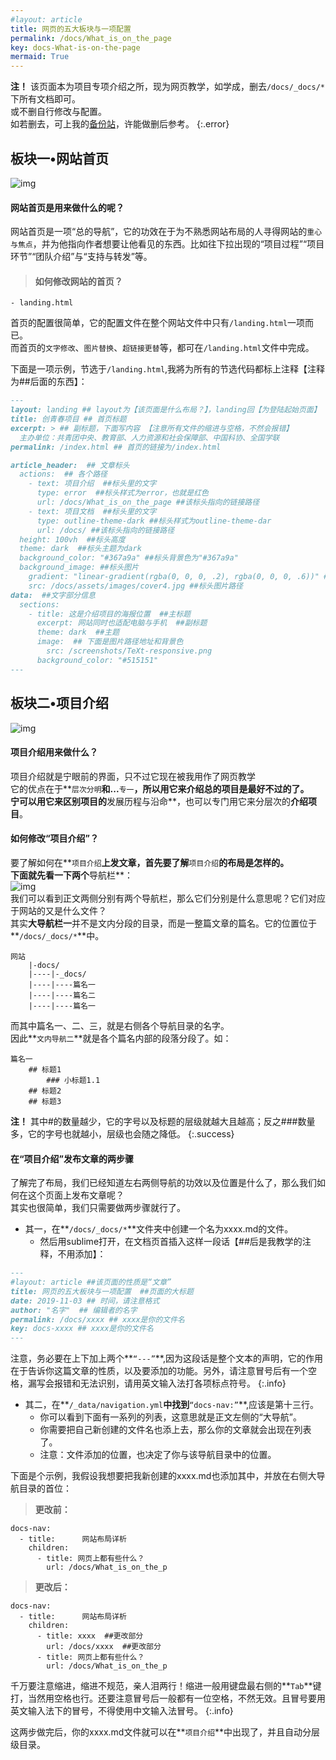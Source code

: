 ```yaml
---
#layout: article
title: 网页的五大板块与一项配置
permalink: /docs/What_is_on_the_page
key: docs-What-is-on-the-page
mermaid: True
---
```


**注！**
该页面本为项目专项介绍之所，现为网页教学，如学成，删去`/docs/_docs/*`下所有文档即可。  
或不删自行修改与配置。  
如若删去，可上我的[备份站](https://eroskss.github.io/)，许能做删后参考。
{:.error}

## 板块一•网站首页  
![img](http://pic.yupoo.com/erowz/daef16f8/6a09b5f1.jpg)  
#### 网站首页是用来做什么的呢？  
网站首页是一项“总的导航”，它的功效在于为不熟悉网站布局的人寻得网站的`重心与焦点`，并为他指向作者想要让他看见的东西。比如往下拉出现的“项目过程”“项目环节”“团队介绍”与“支持与转发”等。
> #### **如何修改网站的首页？**  
  
```
- landing.html
```
首页的配置很简单，它的配置文件在整个网站文件中只有`/landing.html`一项而已。  
而首页的`文字修改`、`图片替换`、`超链接更替`等，都可在`/landing.html`文件中完成。  
  
下面是一项示例，节选于`/landing.html`,我將为所有的节选代码都标上注释【注释为##后面的东西】：    
```markdown
---
layout: landing ## layout为【该页面是什么布局？】，landing回【为登陆起始页面】
title: 创青春项目 ## 首页标题
excerpt: > ## 副标题，下面写内容 【注意所有文件的缩进与空格，不然会报错】
  主办单位：共青团中央、教育部、人力资源和社会保障部、中国科协、全国学联
permalink: /index.html ## 首页的链接为/index.html

article_header:  ## 文章标头
  actions:  ## 各个路径
    - text: 项目介绍  ##标头里的文字
      type: error  ##标头样式为error，也就是红色
      url: /docs/What_is_on_the_page ##该标头指向的链接路径
    - text: 项目文档  ##标头里的文字
      type: outline-theme-dark ##标头样式为outline-theme-dar
      url: /docs/ ##该标头指向的链接路径
  height: 100vh  ##标头高度
  theme: dark  ##标头主题为dark
  background_color: "#367a9a" ##标头背景色为"#367a9a"
  background_image: ##标头图片
    gradient: "linear-gradient(rgba(0, 0, 0, .2), rgba(0, 0, 0, .6))" ##标头线性梯度，不用管
    src: /docs/assets/images/cover4.jpg ##标头图片路径
data:  ##文字部分信息
  sections:
    - title: 这是介绍项目的海报位置  ##主标题
      excerpt: 网站同时也适配电脑与手机  ##副标题
      theme: dark  ##主题
      image:  ## 下面是图片路径地址和背景色
        src: /screenshots/TeXt-responsive.png
      background_color: "#515151"
---
```

## 板块二•项目介绍
![img](http://pic.yupoo.com/erowz/04f4233e/52170646.jpg)  
#### 项目介绍用来做什么？
项目介绍就是宁眼前的界面，只不过它现在被我用作了网页教学  
它的优点在于**`层次分明`**和...**`专一`**，所以用它来介绍总的项目是最好不过的了。  
宁可以用它来区别项目的**发展历程与沿命**，也可以专门用它来分层次的**介绍项目**。  
#### 如何修改“项目介绍”？  
要了解如何在**`项目介绍`**上发文章，首先要了解**`项目介绍`**的布局是怎样的。  
下面就先看一下两个**导航栏**：  
![img](http://pic.yupoo.com/erowz/8a2b93b2/bb4c409e.jpg)  
我们可以看到正文两侧分别有两个导航栏，那么它们分别是什么意思呢？它们对应于网站的又是什么文件？  
其实**大导航栏一**并不是文内分段的目录，而是一整篇文章的篇名。它的位置位于**`/docs/_docs/*`**中。  

```
网站
    |-docs/
    |----|-_docs/
    |----|----篇名一
    |----|----篇名二
    |----|----篇名一
```
而其中篇名一、二、三，就是右侧各个导航目录的名字。  
因此**`文内导航二`**就是各个篇名内部的段落分段了。如：  

```
篇名一
    ## 标题1
        ### 小标题1.1
    ## 标题2
    ## 标题3
```
**注！** 其中#的数量越少，它的字号以及标题的层级就越大且越高；反之###数量多，它的字号也就越小，层级也会随之降低。
{:.success}

#### 在“项目介绍”发布文章的两步骤  
了解完了布局，我们已经知道左右两侧导航的功效以及位置是什么了，那么我们如何在这个页面上发布文章呢？  
其实也很简单，我们只需要做两步骤就行了。  
- 其一，在**`/docs/_docs/*`**文件夹中创建一个名为xxxx.md的文件。
    - 然后用sublime打开，在文档页首插入这样一段话【##后是我教学的注释，不用添加】：  
    
```markdown
---
#layout: article ##该页面的性质是“文章”
title: 网页的五大板块与一项配置  ##页面的大标题
date: 2019-11-03 ## 时间，请注意格式
author: "名字"  ## 编辑者的名字
permalink: /docs/xxxx ## xxxx是你的文件名  
key: docs-xxxx ## xxxx是你的文件名 
---

```  
注意，务必要在上下加上两个**`“---”`**,因为这段话是整个文本的声明，它的作用在于告诉你这篇文章的性质，以及要添加的功能。另外，请注意冒号后有一个空格，漏写会报错和无法识别，请用英文输入法打各项标点符号。
{:.info}

- 其二，在**`/_data/navigation.yml`**中找到**`“docs-nav:”`**,应该是第十三行。
    - 你可以看到下面有一系列的列表，这意思就是正文左侧的“大导航”。
    - 你需要把自己新创建的文件名也添上去，那么你的文章就会出现在列表了。
    - 注意：文件添加的位置，也决定了你与该导航目录中的位置。
  
下面是个示例，我假设我想要把我新创建的xxxx.md也添加其中，并放在右侧大导航目录的首位：  
> **更改前：**
```
docs-nav:
  - title:      网站布局详析
    children:
      - title: 网页上都有些什么？
        url: /docs/What_is_on_the_p
```  
> **更改后：**  
```
docs-nav:
  - title:      网站布局详析
    children:
      - title: xxxx  ##更改部分
        url: /docs/xxxx  ##更改部分
      - title: 网页上都有些什么？
        url: /docs/What_is_on_the_p
```
  
千万要注意缩进，缩进不规范，亲人泪两行！缩进一般用键盘最右侧的**`Tab`**键打，当然用空格也行。还要注意冒号后一般都有一位空格，不然无效。且冒号要用英文输入法下的冒号，不得使用中文输入法冒号。
{:.info}
  
这两步做完后，你的xxxx.md文件就可以在**`项目介绍`**中出现了，并且自动分层级目录。